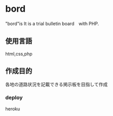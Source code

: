 # bord
"bord"is It is a trial bulletin board　with PHP.
<h2>使用言語</h2>
html,css,php
<h2>作成目的</h2>
各地の道路状況を記載できる掲示板を目指して作成

<h3>deploy</h3>
heroku


